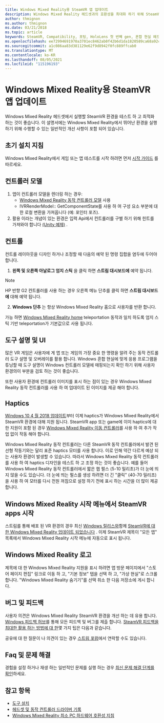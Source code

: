 ```yaml
---
title: Windows Mixed Reality용 SteamVR 앱 업데이트
description: Windows Mixed Reality 헤드셋과의 호환성을 최대화 하기 위해 SteamVR 응용 프로그램을 업데이트 하는 최선의 방법입니다.
author: thmignon
ms.author: thmignon
ms.date: 03/21/2018
ms.topic: article
keywords: SteamVR, Compatibility, 포팅, HoloLens 첫 번째 gen, 혼합 현실 헤드셋, windows mixed reality 헤드셋, 마이그레이션, Windows 10, 스트림, 동작 컨트롤러, haptics
ms.openlocfilehash: ee72994691970a3701ec8462ab0f42b6d1da1820589ca68a92c9a78fe1c18a41
ms.sourcegitcommit: a1c086aa83d381129e62f9d8942f0fc889ffcab0
ms.translationtype: MT
ms.contentlocale: ko-KR
ms.lasthandoff: 08/05/2021
ms.locfileid: "115196193"
---
```

# <a name="updating-steamvr-apps-for-windows-mixed-reality"></a>Windows Mixed Reality용 SteamVR 앱 업데이트

Windows Mixed Reality 헤드셋에서 실행할 SteamVR 환경을 테스트 하 고 최적화 하는 것이 좋습니다. 이 설명서에는 Windows Mixed Reality에서 뛰어난 환경을 실행 하기 위해 수행할 수 있는 일반적인 개선 사항이 포함 되어 있습니다.

## <a name="initial-setup-instructions"></a>초기 설치 지침

Windows Mixed Reality에서 게임 또는 앱 테스트를 시작 하려면 먼저 [시작 가이드](/windows/mixed-reality/enthusiast-guide/using-steamvr-with-windows-mixed-reality) 를 따르세요.

## <a name="controller-models"></a>컨트롤러 모델

1. 앱이 컨트롤러 모델을 렌더링 하는 경우:
    * [Windows Mixed Reality 동작 컨트롤러 모델](../../design/motion-controllers.md#rendering-the-motion-controller-model) 사용
    * IVRRenderModel:: GetComponentState를 사용 하 여 구성 요소 부분에 대 한 로컬 변환을 가져옵니다 (예: 포인터 포즈).
2. 활용 이라는 개념이 있는 환경은 입력 Api에서 컨트롤러를 구별 하기 위해 힌트를 가져와야 합니다 [(Unity 예제)](../unity/motion-controllers-in-unity.md#unity-buttonaxis-mapping-table) .

## <a name="controls"></a>컨트롤

컨트롤 레이아웃을 디자인 하거나 조정할 때 다음의 예약 된 명령 집합을 염두에 두어야 합니다.
1. **왼쪽 및 오른쪽 아날로그 엄지 스틱** 을 클릭 하면 **스트림 대시보드에** 예약 됩니다.

> [!NOTE]
> HP 반향 G2 컨트롤러를 사용 하는 경우 오른쪽 메뉴 단추를 클릭 하면 **스트림 대시보드에** 대해 예약 됩니다.

2. **Windows 단추** 는 항상 Windows Mixed Reality 홈으로 사용자를 반환 합니다.

가능 하면 [Windows Mixed Reality home](../../discover/navigating-the-windows-mixed-reality-home.md#getting-around-your-home) teleportation 동작과 일치 하도록 엄지 스틱 기반 teleportation가 기본값으로 사용 됩니다.

## <a name="tooltips-and-ui"></a>도구 설명 및 UI

많은 VR 게임은 사용자에 게 앱 또는 게임의 가장 중요 한 명령을 알려 주는 동작 컨트롤러 도구 설명 및 오버레이를 활용 합니다. Windows 혼합 현실에 맞게 응용 프로그램을 튜닝할 때 도구 설명이 Windows 컨트롤러 모델에 매핑되는지 확인 하기 위해 사용자 환경의이 부분을 검토 하는 것이 좋습니다.

또한 사용자 환경에 컨트롤러 이미지를 표시 하는 점이 있는 경우 Windows Mixed Reality 동작 컨트롤러를 사용 하 여 업데이트 된 이미지를 제공 해야 합니다.

## <a name="haptics"></a>Haptics

[Windows 10 4 월 2018 업데이트](/windows/mixed-reality/enthusiast-guide/release-notes-april-2018)부터 이제 haptics가 Windows Mixed Reality에서 SteamVR 환경에 대해 지원 됩니다. SteamVR app 또는 game에 이미 haptics에 대 한 지원이 포함 된 경우 [Windows Mixed Reality 이동 컨트롤러](../../design/motion-controllers.md)를 사용 하 여 추가 작업 없이 작동 해야 합니다.

Windows Mixed Reality 동작 컨트롤러는 다른 SteamVR 동작 컨트롤러에서 발견 된 선형 작동기와는 달리 표준 haptics 모터를 사용 합니다. 이로 인해 약간 다르게 예상 되는 사용자 환경이 발생할 수 있습니다. 따라서 Windows Mixed Reality 동작 컨트롤러를 사용 하 여 haptics 디자인을 테스트 하 고 조정 하는 것이 좋습니다. 예를 들어 Windows Mixed Reality 동작 컨트롤러에서 짧은 햅 펄스 (5-10 밀리초)가 더 눈에 띄지 않을 수도 있습니다. 더 눈에 띄는 펄스를 생성 하려면 더 긴 "클릭" (40-70 밀리초)을 사용 하 여 모터를 다시 전원 꺼짐으로 설정 하기 전에 표시 하는 시간을 더 많이 제공 합니다.

## <a name="launching-steamvr-apps-from-windows-mixed-reality-start-menu"></a>Windows Mixed Reality 시작 메뉴에서 SteamVR apps 시작

스트림를 통해 배포 된 VR 환경의 경우 최신 [Windows 릴리스와](https://insider.windows.com)함께 [SteamVR에 대 한 Windows Mixed Reality 업데이트 되었습니다](https://steamcommunity.com/games/719950/announcements/detail/1687045485866139800) . 이제 SteamVR 제목이 "모든 앱" 목록에서 Windows Mixed Reality 시작 메뉴에 자동으로 표시 됩니다.

## <a name="windows-mixed-reality-logo"></a>Windows Mixed Reality 로고

제목에 대 한 Windows Mixed Reality 지원을 표시 하려면 앱 방문 페이지에서 "스토어 페이지 편집" 링크로 이동 하 고, "기본 정보" 탭을 선택 하 고, "가상 현실"로 스크롤합니다. "Windows Mixed Reality 숨기기"를 선택 취소 한 다음 저장소에 게시 합니다.

## <a name="bugs-and-feedback"></a>버그 및 피드백

사용자 의견은 Windows Mixed Reality SteamVR 환경을 개선 하는 데 유용 합니다. [Windows 피드백 허브](/windows/mixed-reality/enthusiast-guide/filing-feedback)를 통해 모든 피드백 및 버그를 제출 합니다. [SteamVR 피드백을 최대한 활용 하는 방법에 대 한](/windows/mixed-reality/enthusiast-guide/using-steamvr-with-windows-mixed-reality#sharing-feedback-on-steamvr)몇 가지 팁은 다음과 같습니다.

공유에 대 한 질문이 나 의견이 있는 경우 [스트림 포럼](https://steamcommunity.com/app/719950/discussions/)에서 연락할 수도 있습니다.

## <a name="faqs-and-troubleshooting"></a>Faq 및 문제 해결

경험을 설정 하거나 재생 하는 일반적인 문제를 실행 하는 경우 [최신 문제 해결 단계를 확인](/windows/mixed-reality/enthusiast-guide/troubleshooting-windows-mixed-reality#steamvr)하세요.

## <a name="see-also"></a>참고 항목

* [도구 설치](../install-the-tools.md)
* [헤드셋 및 동작 컨트롤러 드라이버 기록](/windows/mixed-reality/enthusiast-guide/mixed-reality-software)
* [Windows Mixed Reality 최소 PC 하드웨어 호환성 지침](/windows/mixed-reality/enthusiast-guide/windows-mixed-reality-minimum-pc-hardware-compatibility-guidelines)